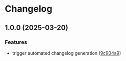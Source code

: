 # Changelog

## 1.0.0 (2025-03-20)


### Features

* trigger automated changelog generation ([9c904a9](https://github.com/AdrianTworek/go-auth/commit/9c904a9d5a979e18621df36ad472f06aacb0d7b2))
